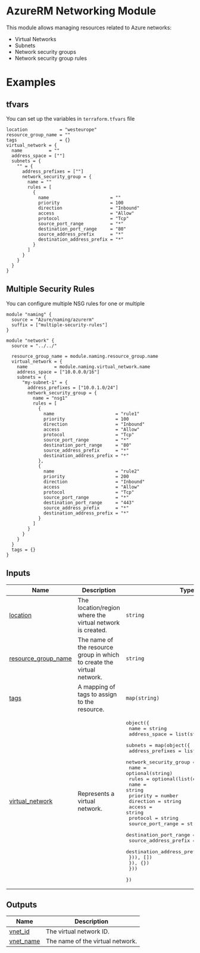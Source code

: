 <!-- BEGIN_TF_DOCS -->
# AzureRM Networking Module
This module allows managing resources related to Azure networks:
- Virtual Networks
- Subnets
- Network security groups
- Network security group rules

# Examples
## tfvars
You can set up the variables in `terraform.tfvars` file
```hcl
location            = "westeurope"
resource_group_name = ""
tags                = {}
virtual_network = {
  name          = ""
  address_space = [""]
  subnets = {
    "" = {
      address_prefixes = [""]
      network_security_group = {
        name = ""
        rules = [
          {
            name                       = ""
            priority                   = 100
            direction                  = "Inbound"
            access                     = "Allow"
            protocol                   = "Tcp"
            source_port_range          = "*"
            destination_port_range     = "80"
            source_address_prefix      = "*"
            destination_address_prefix = "*"
          }
        ]
      }
    }
  }
}
```

## Multiple Security Rules
You can configure multiple NSG rules for one or multiple

```hcl
module "naming" {
  source = "Azure/naming/azurerm"
  suffix = ["multiple-security-rules"]
}

module "network" {
  source = "../../"

  resource_group_name = module.naming.resource_group.name
  virtual_network = {
    name          = module.naming.virtual_network.name
    address_space = ["10.0.0.0/16"]
    subnets = {
      "my-subnet-1" = {
        address_prefixes = ["10.0.1.0/24"]
        network_security_group = {
          name = "nsg1"
          rules = [
            {
              name                       = "rule1"
              priority                   = 100
              direction                  = "Inbound"
              access                     = "Allow"
              protocol                   = "Tcp"
              source_port_range          = "*"
              destination_port_range     = "80"
              source_address_prefix      = "*"
              destination_address_prefix = "*"
            },
            {
              name                       = "rule2"
              priority                   = 200
              direction                  = "Inbound"
              access                     = "Allow"
              protocol                   = "Tcp"
              source_port_range          = "*"
              destination_port_range     = "443"
              source_address_prefix      = "*"
              destination_address_prefix = "*"
            }
          ]
        }
      }
    }
  }
  tags = {}
}
```
## Inputs

| Name | Description | Type | Default | Required |
|------|-------------|------|---------|:--------:|
| <a name="input_location"></a> [location](#input\_location) | The location/region where the virtual network is created. | `string` | `"westeurope"` | no |
| <a name="input_resource_group_name"></a> [resource\_group\_name](#input\_resource\_group\_name) | The name of the resource group in which to create the virtual network. | `string` | n/a | yes |
| <a name="input_tags"></a> [tags](#input\_tags) | A mapping of tags to assign to the resource. | `map(string)` | `{}` | no |
| <a name="input_virtual_network"></a> [virtual\_network](#input\_virtual\_network) | Represents a virtual network. | <pre>object({<br>    name          = string<br>    address_space = list(string)<br>    subnets = map(object({<br>      address_prefixes = list(string)<br>      network_security_group = optional(object({<br>        name = optional(string)<br>        rules = optional(list(object({<br>          name                       = string<br>          priority                   = number<br>          direction                  = string<br>          access                     = string<br>          protocol                   = string<br>          source_port_range          = string<br>          destination_port_range     = string<br>          source_address_prefix      = string<br>          destination_address_prefix = string<br>        })), [])<br>      }), {})<br>    }))<br>  })</pre> | n/a | yes |

## Outputs

| Name | Description |
|------|-------------|
| <a name="output_vnet_id"></a> [vnet\_id](#output\_vnet\_id) | The virtual network ID. |
| <a name="output_vnet_name"></a> [vnet\_name](#output\_vnet\_name) | The name of the virtual network. |
<!-- END_TF_DOCS -->
